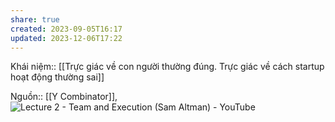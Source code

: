 ```yaml
---
share: true
created: 2023-09-05T16:17
updated: 2023-12-06T17:22
---
```

Khái niệm:: 
[[Trực giác về con người thường đúng. Trực giác về cách startup hoạt động thường sai]]

Nguồn:: [[Y Combinator]], ![Lecture 2 - Team and Execution (Sam Altman) - YouTube](https://youtu.be/CVfnkM44Urs?si=5Rvq99gMgEKSKcnO)